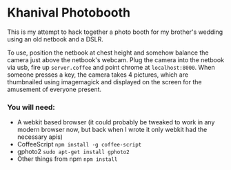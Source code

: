 Khanival Photobooth
===================

This is my attempt to hack together a photo booth for my brother's wedding using
an old netbook and a DSLR.

To use, position the netbook at chest height and somehow balance the camera just
above the netbook's webcam. Plug the camera into the netbook via usb, fire up
`server.coffee` and point chrome at `localhost:8000`. When someone presses a
key, the camera takes 4 pictures, which are thumbnailed using imagemagick and
displayed on the screen for the amusement of everyone present.

### You will need:

- A webkit based browser (it could probably be tweaked to work in any modern
  browser now, but back when I wrote it only webkit had the necessary apis)
- CoffeeScript `npm install -g coffee-script`
- gphoto2 `sudo apt-get install gphoto2`
- Other things from npm `npm install`
